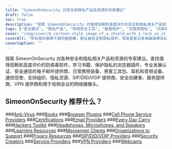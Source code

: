 ```yaml
---
title: "SimeonOnSecurity 对安全和隐私产品及资源的专家建议"
draft: false
toc: true
description: "探索 SimeonOnSecurity 对值得信赖和高度评价的安全和隐私相关产品和资源的专家建议。"
tags: ["安全建议", "隐私产品", "网络安全工具", "数据保护", "互联网隐私", "抗病毒", "图书", "浏览器插件", "认证", "电子邮件提供商", "每天带着", "黑客工具包", "耳机", "麦克风", "喇叭", "学习资源", "信使客户", "组织支持", "隐私资源", "SIP DID VOIP 提供商"]
cover: "/img/cover/A_cartoon-style_image_of_a_shield_with_a_lock_on_it.png"
coverAlt: "带有锁的盾牌卡通风格图像，象征着安全和隐私保护，背景是笔记本电脑或移动设备。"
coverCaption: ""
---
```


探索 SimeonOnSecurity 对各种安全和隐私相关产品和资源的专家建议。查找值得信赖和高度评价的防病毒软件、学习书籍、保护隐私的浏览器插件、专业发展认证、安全通信的电子邮件提供商、日常携带装备、黑客工具包、耳机和音频设备、通信信使、支持组织、隐私资源、SIP/DID/VOIP 提供商、安全创建者、服务提供商、VPN 提供商和用于视频会议的网络摄像头。

## SimeonOnSecurity 推荐什么？

###[Anti-Virus](/recommendations/anti-virus)
###[Books](/recommendations/books)
###[Browser Plugins](/recommendations/browser_plugins)
###[Cell Phone Service Providers](/recommendations/cell-phone-service-providers)
###[Certifications](/recommendations/certifications)
###[Email Providers](/recommendations/email)
###[Every Day Carry](/recommendations/edc)
###[Hackers Toolkit](/recommendations/hacker_hardware)
###[Headphones, Microphones, and Speakers](/recommendations/audio)
###[Learning Resources](/recommendations/learning_resources)
###[Messenger Clients](/recommendations/messengers)
###[Organizations to Support](/recommendations/organizations)
###[Privacy Resources](/recommendations/privacy)
###[SIP/DID/VOIP Providers](/recommendations/voip)
###[Security Creators](/recommendations/creators)
###[Service Providers](/recommendations/services)
###[VPN Providers](/recommendations/vpns)
###[Webcams](/recommendations/webcams)


